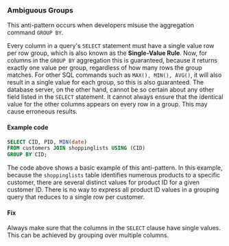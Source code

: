### Ambiguous Groups

This anti-pattern occurs when developers misuse the aggregation command `GROUP BY`.

Every column in a query's `SELECT` statement must have a single value row per row group, which is also known as the **Single-Value Rule**. Now, for columns in the `GROUP BY` aggregation this is guaranteed, because it returns exactly one value per group, regardless of how many rows the group matches. For other SQL commands such as `MAX(), MIN(), AVG()`, it will also result in a single value for each group, so this is also guaranteed.
The database server, on the other hand, cannot be so certain about any other field listed in the `SELECT` statement. It cannot always ensure that the identical value for the other columns appears on every row in a group. This may cause erroneous results.

#### Example code

```SQL
SELECT CID, PID, MIN(date)
FROM customers JOIN shoppinglists USING (CID)
GROUP BY CID;
```

The code above shows a basic example of this anti-pattern. In this example, because the `shoppinglists` table identifies numerous products to a specific customer, there are several distinct values for product ID for a given customer ID. There is no way to express all product ID values in a grouping query that reduces to a single row per customer.

#### Fix

Always make sure that the columns in the `SELECT` clause have single values. This can be achieved by grouping over multiple columns.
